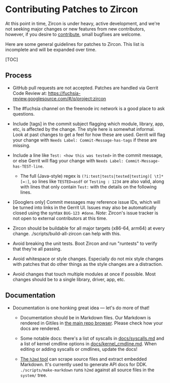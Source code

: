 # Contributing Patches to Zircon

At this point in time, Zircon is under heavy, active development, and we're
not seeking major changes or new features from new contributors, however, if
you desire to [contribute](/docs/CONTRIBUTING.md), small bugfixes are welcome.

Here are some general guidelines for patches to Zircon.  This list is
incomplete and will be expanded over time.

[TOC]

## Process

*   GitHub pull requests are not accepted. Patches are handled via Gerrit Code
    Review at: https://fuchsia-review.googlesource.com/#/q/project:zircon

*   The #fuchsia channel on the freenode irc network is a good place to ask
    questions.

*   Include [tags] in the commit subject flagging which module, library, app,
    etc, is affected by the change. The style here is somewhat informal. Look at
    past changes to get a feel for how these are used. Gerrit will flag your
    change with `Needs Label: Commit-Message-has-tags` if these are missing.

*   Include a line like `Test: <how this was tested>` in the commit message, or
    else Gerrit will flag your change with `Needs Label:
    Commit-Message-has-TEST-line`.

    *   The full (Java-style) regex is `(?i:test|tests|tested|testing)[
        \t]*[=:]`, so lines like `TESTED=asdf` or `Testing : 1234` are also
        valid, along with lines that only contain `Test:` with the details on
        the following lines.

*   [Googlers only] Commit messages may reference issue IDs, which will be
    turned into links in the Gerrit UI. Issues may also be automatically closed
    using the syntax `BUG-123 #done`. *Note*: Zircon's issue tracker is not open
    to external contributors at this time.

*   Zircon should be buildable for all major targets (x86-64, arm64) at every
    change. ./scripts/build-all-zircon can help with this.

*   Avoid breaking the unit tests. Boot Zircon and run "runtests" to verify that
    they're all passing.

*   Avoid whitespace or style changes. Especially do not mix style changes with
    patches that do other things as the style changes are a distraction.

*   Avoid changes that touch multiple modules at once if possible. Most changes
    should be to a single library, driver, app, etc.

## Documentation

* Documentation is one honking great idea &mdash; let's do more of that!

    - Documentation should be in Markdown files.  Our Markdown is rendered in Gitiles in
      [the main repo browser][googlesource-docs]. Please check how your docs are rendered.

    - Some notable docs: there's a list of syscalls in [docs/syscalls.md][syscall-doc] and a list of
      kernel cmdline options in [docs/kernel_cmdline.md][cmdline-doc].  When editing or adding
      syscalls or cmdlines, update the docs!

    - [The `h2md` tool][h2md-doc] can scrape source files and extract embedded Markdown.  It's
      currently used to generate API docs for DDK.  `./scripts/make-markdown` runs `h2md` against
      all source files in the `system/` tree.

[googlesource-docs]: /zircon/docs/
[syscall-doc]: /zircon/docs/syscalls.md
[cmdline-doc]: /zircon/docs/kernel_cmdline.md
[h2md-doc]: /zircon/docs/h2md.md
